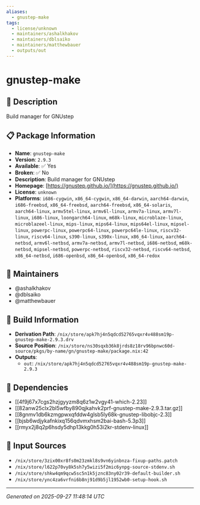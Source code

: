 ```yaml
---
aliases:
  - gnustep-make
tags:
  - license/unknown
  - maintainers/ashalkhakov
  - maintainers/dblsaiko
  - maintainers/matthewbauer
  - outputs/out
---
```


# gnustep-make

## 📝 Description

Build manager for GNUstep

## 📋 Package Information

- **Name**: `gnustep-make`
- **Version**: `2.9.3`
- **Available**: ✅ Yes
- **Broken**: ✅ No
- **Description**: Build manager for GNUstep
- **Homepage**: [https://gnustep.github.io/](https://gnustep.github.io/)
- **License**: `unknown`
- **Platforms**: `i686-cygwin`, `x86_64-cygwin`, `x86_64-darwin`, `aarch64-darwin`, `i686-freebsd`, `x86_64-freebsd`, `aarch64-freebsd`, `x86_64-solaris`, `aarch64-linux`, `armv5tel-linux`, `armv6l-linux`, `armv7a-linux`, `armv7l-linux`, `i686-linux`, `loongarch64-linux`, `m68k-linux`, `microblaze-linux`, `microblazeel-linux`, `mips-linux`, `mips64-linux`, `mips64el-linux`, `mipsel-linux`, `powerpc-linux`, `powerpc64-linux`, `powerpc64le-linux`, `riscv32-linux`, `riscv64-linux`, `s390-linux`, `s390x-linux`, `x86_64-linux`, `aarch64-netbsd`, `armv6l-netbsd`, `armv7a-netbsd`, `armv7l-netbsd`, `i686-netbsd`, `m68k-netbsd`, `mipsel-netbsd`, `powerpc-netbsd`, `riscv32-netbsd`, `riscv64-netbsd`, `x86_64-netbsd`, `i686-openbsd`, `x86_64-openbsd`, `x86_64-redox`
## 👥 Maintainers

- @ashalkhakov
- @dblsaiko
- @matthewbauer


## 🔧 Build Information

- **Derivation Path**: `/nix/store/apk7hj4n5qdcd52765vqxr4v488sm19p-gnustep-make-2.9.3.drv`
- **Source Position**: `/nix/store/ns30sqxb36k8jrds8z18rv96bpnwc60d-source/pkgs/by-name/gn/gnustep-make/package.nix:42`
- **Outputs**:
  - `out`:  `/nix/store/apk7hj4n5qdcd52765vqxr4v488sm19p-gnustep-make-2.9.3`

## 🔗 Dependencies

- [[4f9j67x7cgs2hzjgyyzm8q6z1w2vgy41-which-2.23]]
- [[82anw25clx2bl5wfby890qjkahvk2prf-gnustep-make-2.9.3.tar.gz]]
- [[8gnmv1db6kzmgpwxqfddw4glsb5ly68k-gnustep-libobjc-2.3]]
- [[bjsb6wdjykafnkixq156qdvmxhsm2bai-bash-5.3p3]]
- [[rmyx2j8q2p6hsdy5dhp13kkg0h53i2kr-stdenv-linux]]

## 📁 Input Sources

- `/nix/store/3zix00xr8fs0m23zmkl8s9vn6yinbnza-fixup-paths.patch`
- `/nix/store/l622p70vy8k5sh7y5wizi5f2mic6ynpg-source-stdenv.sh`
- `/nix/store/shkw4qm9qcw5sc5n1k5jznc83ny02r39-default-builder.sh`
- `/nix/store/ync4za6vrfni6b8nj91d9b5jl1952wb0-setup-hook.sh`

---
*Generated on 2025-09-27 11:48:14 UTC*
